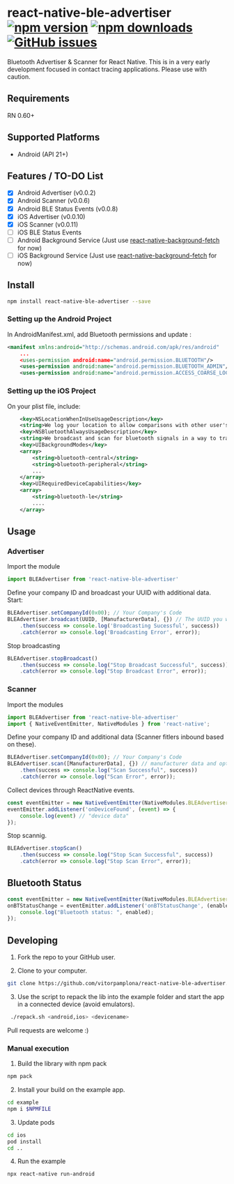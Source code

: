# react-native-ble-advertiser [![npm version](https://img.shields.io/npm/v/react-native-ble-advertiser.svg?style=flat)](https://www.npmjs.com/package/react-native-ble-advertiser) [![npm downloads](https://img.shields.io/npm/dm/react-native-ble-advertiser.svg?style=flat)](https://www.npmjs.com/package/react-native-ble-advertiser) [![GitHub issues](https://img.shields.io/github/issues/vitorpamplona/react-native-ble-advertiser.svg?style=flat)](https://github.com/vitorpamplona/react-native-ble-advertiser/issues)

Bluetooth Advertiser & Scanner for React Native. This is in a very early development focused in contact tracing applications. Please use with caution.

## Requirements
RN 0.60+

## Supported Platforms
- Android (API 21+)

## Features / TO-DO List

- [x] Android Advertiser (v0.0.2)
- [x] Android Scanner (v0.0.6)
- [x] Android BLE Status Events (v0.0.8)
- [x] iOS Advertiser (v0.0.10)
- [x] iOS Scanner (v0.0.11)
- [ ] iOS BLE Status Events 
- [ ] Android Background Service (Just use [react-native-background-fetch](https://www.npmjs.com/package/react-native-background-fetch) for now)
- [ ] iOS Background Service (Just use [react-native-background-fetch](https://www.npmjs.com/package/react-native-background-fetch) for now)

## Install

```bash
npm install react-native-ble-advertiser --save
```

### Setting up the Android Project

In AndroidManifest.xml, add Bluetooth permissions and update <uses-sdk/>:
```xml
<manifest xmlns:android="http://schemas.android.com/apk/res/android"
    ...
    <uses-permission android:name="android.permission.BLUETOOTH"/>
    <uses-permission android:name="android.permission.BLUETOOTH_ADMIN"/>
    <uses-permission android:name="android.permission.ACCESS_COARSE_LOCATION"/>
```

### Setting up the iOS Project

On your plist file, include: 
```xml
	<key>NSLocationWhenInUseUsageDescription</key>
	<string>We log your location to allow comparisons with other user's locations in a privacy-preserving way.</string>
	<key>NSBluetoothAlwaysUsageDescription</key>
	<string>We broadcast and scan for bluetooth signals in a way to track all phones nearby you in a privacy-preserving way.</string>
	<key>UIBackgroundModes</key>
	<array>
		<string>bluetooth-central</string>
		<string>bluetooth-peripheral</string>
        ...
	</array>
	<key>UIRequiredDeviceCapabilities</key>
	<array>
		<string>bluetooth-le</string>
        ....
	</array>
```

## Usage

### Advertiser

Import the module

```js
import BLEAdvertiser from 'react-native-ble-advertiser'
```

Define your company ID and broadcast your UUID with additional data. Start: 

```js
BLEAdvertiser.setCompanyId(0x00); // Your Company's Code
BLEAdvertiser.broadcast(UUID, [ManufacturerData], {}) // The UUID you would like to advertise and additional manufacturer data. 
    .then(success => console.log('Broadcasting Sucessful', success))
    .catch(error => console.log('Broadcasting Error', error));
```

Stop broadcasting

```js
BLEAdvertiser.stopBroadcast()
    .then(success => console.log("Stop Broadcast Successful", success))
    .catch(error => console.log("Stop Broadcast Error", error));
```

### Scanner

Import the modules

```js
import BLEAdvertiser from 'react-native-ble-advertiser'
import { NativeEventEmitter, NativeModules } from 'react-native';
```

Define your company ID and additional data (Scanner fitlers inbound based on these). 

```js
BLEAdvertiser.setCompanyId(0x00); // Your Company's Code
BLEAdvertiser.scan([ManufacturerData], {}) // manufacturer data and options
    .then(success => console.log("Scan Successful", success))
    .catch(error => console.log("Scan Error", error)); 
```

Collect devices through ReactNative events. 

```js
const eventEmitter = new NativeEventEmitter(NativeModules.BLEAdvertiser);
eventEmitter.addListener('onDeviceFound', (event) => {
    console.log(event) // "device data"
});
```

Stop scannig. 

```js
BLEAdvertiser.stopScan()
    .then(success => console.log("Stop Scan Successful", success))
    .catch(error => console.log("Stop Scan Error", error));
```

## Bluetooth Status

```js
const eventEmitter = new NativeEventEmitter(NativeModules.BLEAdvertiser);
onBTStatusChange = eventEmitter.addListener('onBTStatusChange', (enabled) => {
    console.log("Bluetooth status: ", enabled);
});
```


## Developing

1. Fork the repo to your GitHub user. 

2. Clone to your computer.

```bash
git clone https://github.com/vitorpamplona/react-native-ble-advertiser.git
```

3. Use the script to repack the lib into the example folder and start the app in a connected device (avoid emulators).

```bash
 ./repack.sh <android,ios> <devicename>
```

Pull requests are welcome :) 

### Manual execution

1. Build the library with npm pack

```bash
npm pack
```

2. Install your build on the example app.

```bash
cd example
npm i $NPMFILE
```

3. Update pods 

```bash
cd ios
pod install
cd ..
```

4. Run the example

```bash
npx react-native run-android
```